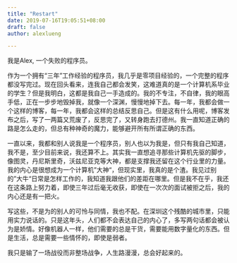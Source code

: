 ```yaml
---
title: "Restart"
date: 2019-07-16T19:05:51+08:00
draft: false
author: alexlueng

---
```


我是Alex, 一个失败的程序员。

作为一个拥有“三年”工作经验的程序员，我几乎是零项目经验的，一个完整的程序都没写完过。现在回头看来，连我自己都会发笑，这难道真的是一个计算机系毕业的学生？但是我明白，这都是我自己一手造成的。我的不专注，不自律，我的眼高手低，正在一步步地毁掉我，就像一个深渊，慢慢地掉下去。每一年，我都会做一个这样的博客，每一年，我都会这样的总结反思自己。但是这有什么用呢，博客发布之后，写了一两篇又荒废了，反思完了，又转身跑去打德州。我一直知道正确的路是怎么走的，但总有种神奇的魔力，能够避开所有所谓正确的东西。

一直以来，我都和别人说我是一个程序员，别人也以为我是，但只有我自己知道，我不是，至少目前来说，我还算不上。其实我一直想追寻那些计算机先驱的脚步，像图灵，丹尼斯里奇，沃兹尼亚克等大神，都是支撑我还留在这个行业里的力量。我的内心是很想成为一个计算机”大神“，但现实里，我真的是个渣。我见过别的”大牛“日常是怎样工作的，我知道我跟他们的差距在哪里。但是我不在乎，我还在这条路上努力着，即使三年过后毫无收获，即使在一次次的面试被拒之后，我的内心还是有一把火。

写这些，不是为的别人的可怜与同情，我也不配。在深圳这个残酷的城市里，只能用实力说话的。只是这年头，人们都不会表达自己的内心了，多写两句话都会被认为是娇情。好像机器人一样，他们需要的总是干货，需要能用数字量化的东西。但是生活，总是需要一些情怀的，即使是弱者。

我只是输了一场战役而非整场战争，人生路漫漫，总会好起来的。
